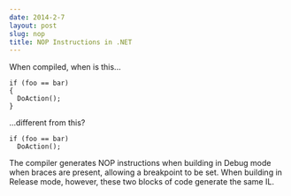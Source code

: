 ```yaml
---
date: 2014-2-7
layout: post
slug: nop
title: NOP Instructions in .NET
---
```


When compiled, when is this...

```
if (foo == bar)
{
  DoAction();
}
```

...different from this?

```
if (foo == bar)
  DoAction();
```

The compiler generates NOP instructions when building in Debug mode when braces are present, allowing a breakpoint to be set.  When building in Release mode, however, these two blocks of code generate the same IL.